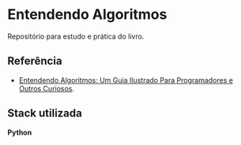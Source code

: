 # Entendendo Algoritmos

Repositório para estudo e prática do livro.


## Referência

 - [Entendendo Algoritmos: Um Guia Ilustrado Para Programadores e Outros Curiosos](https://www.amazon.com.br/gp/product/8575225634/ref=ppx_yo_dt_b_asin_title_o01_s00?ie=UTF8&psc=1).

## Stack utilizada

**Python** 
